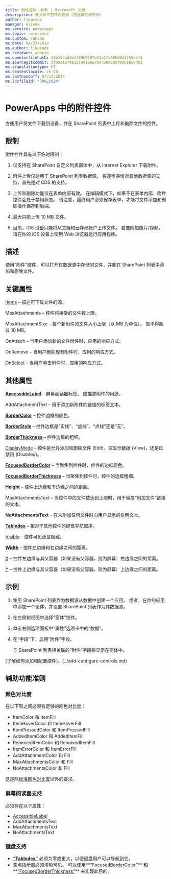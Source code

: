 ```yaml
---
title: 附件控件：参考 | Microsoft 文档
description: 有关附件控件的信息（包括属性和示例）
author: fikaradz
manager: kvivek
ms.service: powerapps
ms.topic: reference
ms.custom: canvas
ms.date: 04/23/2018
ms.author: fikaradz
ms.reviewer: anneta
ms.openlocfilehash: d8e195ad3e4f59b9f07e23e17a685d9d1f55bef4
ms.sourcegitcommit: dfa0e1a7981814e15e6ca4720e2a5f930e859db1
ms.translationtype: HT
ms.contentlocale: zh-CN
ms.lasthandoff: 07/13/2018
ms.locfileid: "39022024"
---
```

# <a name="attachments-control-in-powerapps"></a>PowerApps 中的附件控件
方便用户将文件下载到设备，并在 SharePoint 列表中上传和删除文件的控件。

## <a name="limitations"></a>限制
附件控件具有以下临时限制：
1. 仅支持在 SharePoint 自定义列表窗体中，从 Internet Explorer 下载附件。

1. 附件上传仅适用于 SharePoint 列表数据源。  将逐步递增对其他数据源的支持，首先是对 CDS 的支持。

1. 上传和删除功能仅在表单内部有效。  在编辑模式下，如果不在表单内部，附件控件会处于禁用状态。   请注意，最终用户必须保存表单，才能将文件添加和删除操作保存到后端。

1. 最大只能上传 10 MB 文件。  

1. 目前，iOS 设备只能将从文档和云存储帐户上传文件。 若要附加照片/视频，请在你的 iOS 设备上使用 Web 浏览器运行应用程序。

## <a name="description"></a>描述
使用“附件”控件，可以打开在数据源中存储的文件，并能在 SharePoint 列表中添加和删除文件。

## <a name="key-properties"></a>关键属性
[Items](properties-core.md) – 描述可下载文件的源。

MaxAttachments – 控件将接受的文件数上限。

MaxAttachmentSize – 每个新附件的文件大小上限（以 MB 为单位）。  暂不得超过 10 MB。

OnAttach – 当用户添加新的文件附件时，应用的响应方式。

OnRemove – 当用户删除现有附件时，应用的响应方式。

[OnSelect](properties-core.md) – 当用户单击附件时，应用的响应方式。

## <a name="additional-properties"></a>其他属性
**[AccessibleLabel](properties-accessibility.md)** – 屏幕阅读器标签。 应描述附件的用途。

AddAttachmentText – 用于添加新附件的链接的标签文本。

**[BorderColor](properties-color-border.md)** – 控件边框的颜色。

**[BorderStyle](properties-color-border.md)** – 控件边框是“实线”、“虚线”、“点线”还是“无”。

**[BorderThickness](properties-color-border.md)** – 控件边框的粗细。

[DisplayMode](properties-core.md) – 控件是允许添加和删除文件 (Edit)、仅显示数据 (View)，还是已禁用 (Disabled)。

**[FocusedBorderColor](properties-color-border.md)** – 当聚焦到控件时，控件的边框颜色。

**[FocusedBorderThickness](properties-color-border.md)** – 当聚焦到控件时，控件的边框粗细。

**[Height](properties-size-location.md)** – 控件上边缘和下边缘之间的距离。

MaxAttachmentsText – 当控件中的文件数达到上限时，用于替换“附加文件”链接的文本。

**NoAttachmentsText** – 在未附加任何文件时向用户显示的说明文本。

**[TabIndex](properties-accessibility.md)** – 相对于其他控件的键盘导航顺序。

[Visible](properties-core.md) – 控件可见还是隐藏。

**[Width](properties-size-location.md)** – 控件左边缘和右边缘之间的距离。

[X](properties-size-location.md) – 控件左边缘与其父容器（如果没有父容器，则为屏幕）左边缘之间的距离。

[Y](properties-size-location.md) – 控件上边缘与其父容器（如果没有父容器，则为屏幕）上边缘之间的距离。


## <a name="example"></a>示例
1. 使用 SharePoint 列表作为数据源从数据中创建一个应用。  或者，在你的应用中添加一个窗体，并设置 SharePoint 列表作为其数据源。

2. 在左侧树视图中选择“窗体”控件。

3. 单击右侧选项面板中“属性”选项卡中的“数据”。

4. 在“字段”下，启用“附件”字段。

    与 SharePoint 列表相关联的“附件”字段将显示在窗体中。

[了解如何添加和配置控件]。(../add-configure-controls.md)


## <a name="accessibility-guidelines"></a>辅助功能准则
### <a name="color-contrast"></a>颜色对比度
在以下项之间必须有足够的颜色对比度：
* ItemColor 和 ItemFill
* ItemHoverColor 和 ItemHoverFill
* ItemPressedColor 和 ItemPressedFill
* AddedItemColor 和 AddedItemFill
* RemovedItemColor 和 RemovedItemFill
* ItemErrorColor 和 ItemErrorFill
* AddAttachmentColor 和 Fill
* MaxAttachmentsColor 和 Fill
* NoAttachmentsColor 和 Fill

这是除[标准颜色对比度](../accessible-apps-color.md)以外的要求。

### <a name="screen-reader-support"></a>屏幕阅读器支持
必须存在以下属性：
* [AccessibleLabel](properties-accessibility.md)
* AddAttachmentsText
* MaxAttachmentsText
* NoAttachmentsText

### <a name="keyboard-support"></a>键盘支持
* **[“TabIndex”](properties-accessibility.md)** 必须为零或更大，以便键盘用户可以导航到它。
* 焦点指示器必须清晰可见。 可以使用**[“FocusedBorderColor”](properties-color-border.md)** 和**[“FocusedBorderThickness”](properties-color-border.md)** 来实现此目的。
